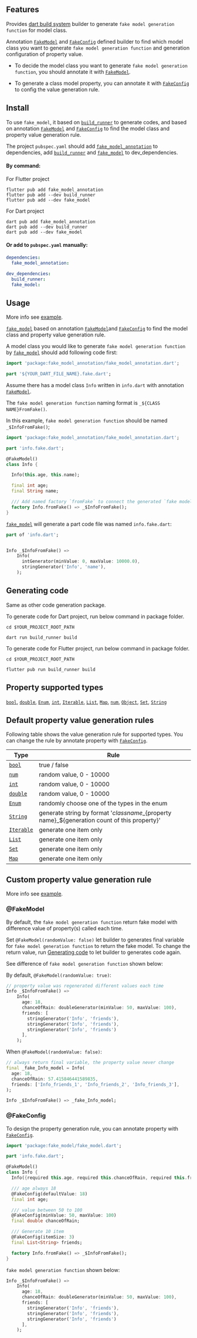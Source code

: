 ## Features

Provides [dart build system] builder to generate `fake model generation function` for model class.

Annotation [`FakeModel`] and [`FakeConfig`] defined builder to find which model class you want to
generate `fake model generation function` and
generation configuration of property value.

* To decide the model class you want to generate `fake model generation function`, you should annotate it
  with [`FakeModel`].


* To generate a class model property, you can annotate it with [`FakeConfig`] to config the value generation rule.

## Install

To use `fake_model`, it based on [`build_runner`] to generate codes, and based on annotation [`FakeModel`]
and [`FakeConfig`] to find the model class and property value generation rule.

The project `pubspec.yaml` should add [`fake_model_annotation`] to dependencies, add [`build_runner`] and [`fake_model`]
to
dev_dependencies.

#### By command:

For Flutter project

```shell
flutter pub add fake_model_annotation
flutter pub add --dev build_runner
flutter pub add --dev fake_model
```

For Dart project

```shell
dart pub add fake_model_annotation
dart pub add --dev build_runner
dart pub add --dev fake_model
```

#### Or add to `pubspec.yaml` manually:

```yaml
dependencies:
  fake_model_annotation:

dev_dependencies:
  build_runner:
  fake_model:
```

## Usage

More info see [example].

[`fake_model`] based on annotation [`FakeModel`]and [`FakeConfig`] to find the model class and property value generation rule.

A model class you would like to generate `fake model generation function` by [`fake_model`] should add following code first:
```dart
import 'package:fake_model_annotation/fake_model_annotation.dart';

part '${YOUR_DART_FILE_NAME}.fake.dart';
```

Assume there has a model class `Info` written in `info.dart` with annotation [`FakeModel`].

The `fake model generation function` naming format is `_${CLASS NAME}FromFake()`.

In this example, `fake model generation function` should be named `_$InfoFromFake()`;

```dart
import 'package:fake_model_annotation/fake_model_annotation.dart';

part 'info.fake.dart';

@FakeModel()
class Info {

  Info(this.age, this.name);

  final int age;
  final String name;

  /// Add named factory `fromFake` to connect the generated `fake model generation function` [_$InfoFromFake()].
  factory Info.fromFake() => _$InfoFromFake();
}
```

[`fake_model`] will generate a part code file was named `info.fake.dart`:

```dart
part of 'info.dart';


Info _$InfoFromFake() =>
    Info(
      intGenerator(minValue: 0, maxValue: 10000.0),
      stringGenerator('Info', 'name'),
    );
```

## Generating code

Same as other code generation package.

To generate code for Dart project, run below command in package folder.

```shell
cd $YOUR_PROJECT_ROOT_PATH

dart run build_runner build
```

To generate code for Flutter project, run below command in package folder.

```shell
cd $YOUR_PROJECT_ROOT_PATH

flutter pub run build_runner build
```

## Property supported types

[`bool`], [`double`], [`Enum`], [`int`], [`Iterable`], [`List`], [`Map`], [`num`], [`Object`], [`Set`], [`String`]

## Default property value generation rules

Following table shows the value generation rule for supported types. You can change the rule by annotate property
with [`FakeConfig`].

| Type         | Rule                                                                                              |
|--------------|---------------------------------------------------------------------------------------------------|
| [`bool`]     | true / false                                                                                      |
| [`num`]      | random value, 0 - 10000                                                                           |
| [`int`]      | random value, 0 - 10000                                                                           |
| [`double`]   | random value, 0 - 10000                                                                           |
| [`Enum`]     | randomly choose one of the types in the enum                                                      |
| [`String`]   | generate string by format '${class name}\_${property name}\_${generation count of this property}' |
| [`Iterable`] | generate one item only                                                                            |
| [`List`]     | generate one item only                                                                            |
| [`Set`]      | generate one item only                                                                            |
| [`Map`]      | generate one item only                                                                            |

## Custom property value generation rule

More info see [example].

### @FakeModel

By default, the `fake model generation function` return fake model with difference value of property(s) called each
time.

Set `@FakeModel(randomValue: false)` let builder to generates final variable for `fake model generation function` to
return the fake model.
To change the return value, run [Generating code](#Generating-code) to let builder to generates code again.

See difference of `fake model generation function` shown below:

By default, `@FakeModel(randomValue: true)`:

```dart
// property value was regenerated different values each time 
Info _$InfoFromFake() =>
    Info(
      age: 18,
      chanceOfRain: doubleGenerator(minValue: 50, maxValue: 100),
      friends: [
        stringGenerator('Info', 'friends'),
        stringGenerator('Info', 'friends'),
        stringGenerator('Info', 'friends')
      ],
    );
```

When `@FakeModel(randomValue: false)`:

```dart
// always return final variable, the property value never change
final _fake_Info_model = Info(
  age: 18,
  chanceOfRain: 57.415846441589835,
  friends: ['Info_friends_1', 'Info_friends_2', 'Info_friends_3'],
);

Info _$InfoFromFake() => _fake_Info_model;
```

### @FakeConfig

To design the property generation rule, you can annotate property with [`FakeConfig`].

```dart
import 'package:fake_model/fake_model.dart';

part 'info.fake.dart';

@FakeModel()
class Info {
  Info({required this.age, required this.chanceOfRain, required this.friends});

  /// age always 18
  @FakeConfig(defaultValue: 18)
  final int age;

  /// value between 50 to 100
  @FakeConfig(minValue: 50, maxValue: 100)
  final double chanceOfRain;

  /// Generate 10 item
  @FakeConfig(itemSize: 3)
  final List<String> friends;

  factory Info.fromFake() => _$InfoFromFake();
}
```

`fake model generation function` shown below:

```dart
Info _$InfoFromFake() =>
    Info(
      age: 18,
      chanceOfRain: doubleGenerator(minValue: 50, maxValue: 100),
      friends: [
        stringGenerator('Info', 'friends'),
        stringGenerator('Info', 'friends'),
        stringGenerator('Info', 'friends')
      ],
    );
```

[example]: https://github.com/zyzdev/fake_model/tree/main/example

[dart build system]: https://github.com/dart-lang/build

[`fake_model`]: https://pub.dev/packages/fake_model

[`fake_model_annotation`]: https://pub.dev/packages/fake_model_annotation

[`FakeModel`]: https://pub.dev/documentation/fake_model_annotation/latest/fake_model_annotation/FakeModel-class.html

[`FakeConfig`]: https://pub.dev/documentation/fake_model_annotation/latest/fake_model_annotation/FakeConfig-class.html

[`build_runner`]: https://pub.dev/packages/build_runner

[`bool`]: https://api.dart.dev/stable/dart-core/bool-class.html

[`double`]: https://api.dart.dev/stable/dart-core/double-class.html

[`Enum`]: https://api.dart.dev/stable/dart-core/Enum-class.html

[`int`]: https://api.dart.dev/stable/dart-core/int-class.html

[`Iterable`]: https://api.dart.dev/stable/dart-core/Iterable-class.html

[`List`]: https://api.dart.dev/stable/dart-core/List-class.html

[`Map`]: https://api.dart.dev/stable/dart-core/Map-class.html

[`num`]: https://api.dart.dev/stable/dart-core/num-class.html

[`Object`]: https://api.dart.dev/stable/dart-core/Object-class.html

[`Set`]: https://api.dart.dev/stable/dart-core/Set-class.html

[`String`]: https://api.dart.dev/stable/dart-core/String-class.html